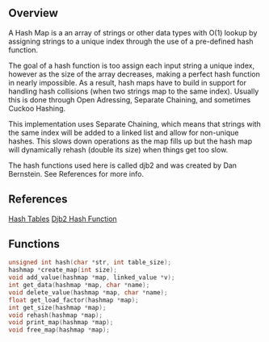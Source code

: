 ## Overview

A Hash Map is a an array of strings or other data types with O(1) lookup by assigning strings to a unique index through the use of a pre-defined hash function.

The goal of a hash function is too assign each input string a unique index, however as the size of the array decreases, making a perfect hash function in nearly impossible. As a result, hash maps have to build in support for handling hash collisions (when two strings map to the same index). Usually this is done through Open Adressing, Separate Chaining, and sometimes Cuckoo Hashing.

This implementation uses Separate Chaining, which means that strings with the same index will be added to a linked list and allow for non-unique hashes. This slows down operations as the map fills up but the hash map will dynamically rehash (double its size) when things get too slow.

The hash functions used here is called djb2 and was created by Dan Bernstein. See References for more info.

## References

[Hash Tables](https://www.cs.cmu.edu/~mrmiller/15-121/Slides/25-HashTables.pdf)
[Djb2 Hash Function](http://www.cse.yorku.ca/~oz/hash.html)

## Functions

```C
unsigned int hash(char *str, int table_size);
hashmap *create_map(int size);
void add_value(hashmap *map, linked_value *v);
int get_data(hashmap *map, char *name);
void delete_value(hashmap *map, char *name);
float get_load_factor(hashmap *map);
int get_size(hashmap *map);
void rehash(hashmap *map);
void print_map(hashmap *map);
void free_map(hashmap *map);
```
